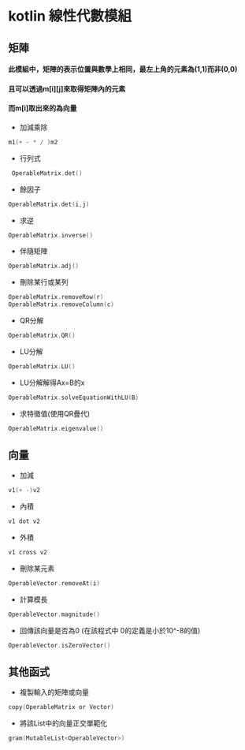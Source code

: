kotlin 線性代數模組
=
矩陣
-
#### 此模組中，矩陣的表示位置與數學上相同，最左上角的元素為(1,1)而非(0,0)
#### 且可以透過m[i][j]來取得矩陣內的元素
#### 而m[i]取出來的為向量
- 加減乘除 
 ```kt
 m1(+ - * / )m2
 ```
- 行列式
```kt
 OperableMatrix.det()
 ```
- 餘因子
 ```kt
 OperableMatrix.det(i,j)
 ```
- 求逆 
```kt
OperableMatrix.inverse()
```
- 伴隨矩陣 
```kt
OperableMatrix.adj()
```
- 刪除某行或某列
```kt
OperableMatrix.removeRow(r)
OperableMatrix.removeColumn(c)
 ```
- QR分解
```kt
OperableMatrix.QR()
```
- LU分解
```kt
OperableMatrix.LU()
````
- LU分解解得Ax=B的x
```kt
OperableMatrix.solveEquationWithLU(B) 
```
- 求特徵值(使用QR疊代)
 ```kt
OperableMatrix.eigenvalue()
```
向量
-

- 加減 
```kt
v1(+ -)v2
```
- 內積
```kt
v1 dot v2
```
- 外積
```kt
v1 cross v2
```
- 刪除某元素
```kt
OperableVector.removeAt(i)
```
- 計算模長
```kt
OperableVector.magnitude() 
```
- 回傳該向量是否為0 (在該程式中 0的定義是小於10^-8的值)
```kt
OperableVector.isZeroVector() 
```

其他函式
-
- 複製輸入的矩陣或向量
```kt
copy(OperableMatrix or Vector) 
```
- 將該List中的向量正交單範化
 ```kt
gram(MutableList<OperableVector>) 
```
